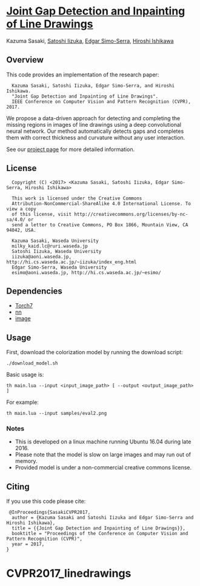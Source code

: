 # [Joint Gap Detection and Inpainting of Line Drawings](http://hi.cs.waseda.ac.jp/~iizuka/projects/inpainting/)
Kazuma Sasaki, [Satoshi Iizuka](http://hi.cs.waseda.ac.jp/~iizuka/index_eng.html), [Edgar Simo-Serra](http://hi.cs.waseda.ac.jp/~esimo/), [Hiroshi Ishikawa](http://www.f.waseda.jp/hfs/indexE.html)

## Overview

This code provides an implementation of the research paper:

```
  Kazuma Sasaki, Satoshi Iizuka, Edgar Simo-Serra, and Hiroshi Ishikawa.
  "Joint Gap Detection and Inpainting of Line Drawings".
  IEEE Conference on Computer Vision and Pattern Recognition (CVPR), 2017.
```

We propose a data-driven approach for detecting and completing the missing
regions in images of line drawings using a deep convolutional neural network.
Our method automatically detects gaps and completes them with correct thickness
and curvature without any user interaction.

See our [project page](http://hi.cs.waseda.ac.jp/~iizuka/projects/inpainting/) for more detailed information.

## License
```
  Copyright (C) <2017> <Kazuma Sasaki, Satoshi Iizuka, Edgar Simo-Serra, Hiroshi Ishikawa>

  This work is licensed under the Creative Commons
  Attribution-NonCommercial-ShareAlike 4.0 International License. To view a copy
  of this license, visit http://creativecommons.org/licenses/by-nc-sa/4.0/ or
  send a letter to Creative Commons, PO Box 1866, Mountain View, CA 94042, USA.
  
  Kazuma Sasaki, Waseda University
  milky_kaid.lc@ruri.waseda.jp
  Satoshi Iizuka, Waseda University
  iizuka@aoni.waseda.jp, http://hi.cs.waseda.ac.jp/~iizuka/index_eng.html
  Edgar Simo-Serra, Waseda University
  esimo@aoni.waseda.jp, http://hi.cs.waseda.ac.jp/~esimo/ 
```

## Dependencies

- [Torch7](http://torch.ch/docs/getting-started.html)
- [nn](https://github.com/torch/nn)
- [image](https://github.com/torch/image)

## Usage

First, download the colorization model by running the download script:

```
./download_model.sh
```

Basic usage is:

```
th main.lua --input <input_image_path> [ --output <output_image_path> ]
```

For example:

```
th main.lua --input samples/eval2.png
```

### Notes
- This is developed on a linux machine running Ubuntu 16.04 during late 2016.
- Please note that the model is slow on large images and may run out of memory. 
- Provided model is under a non-commercial creative commons license.


## Citing

If you use this code please cite:

```
 @InProceedings{SasakiCVPR2017,
  author = {Kazuma Sasaki and Satoshi Iizuka and Edgar Simo-Serra and Hiroshi Ishikawa},
  title = {{Joint Gap Detection and Inpainting of Line Drawings}},
  booktitle = "Proceedings of the Conference on Computer Vision and Pattern Recognition (CVPR)",
  year = 2017,
}
```
# CVPR2017_linedrawings
